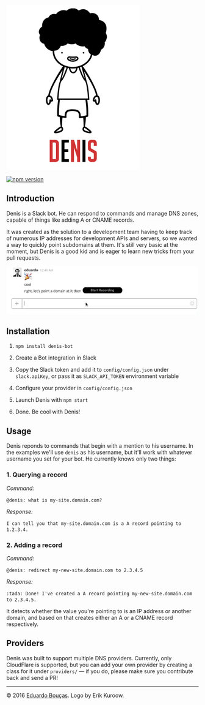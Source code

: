 ![Drawing of a boy with a hat](https://raw.githubusercontent.com/eduardoboucas/denis/master/logo.png?v=2)

[![npm version](https://badge.fury.io/js/denis-bot.svg)](https://badge.fury.io/js/denis-bot)

## Introduction

Denis is a Slack bot. He can respond to commands and manage DNS zones, capable of things like adding A or CNAME records.

It was created as the solution to a development team having to keep track of numerous IP addresses for development APIs and servers, so we wanted a way to quickly point subdomains at them. It's still very basic at the moment, but Denis is a good kid and is eager to learn new tricks from your pull requests.

![Screen capture of Denis in action](https://raw.githubusercontent.com/eduardoboucas/denis/master/demo.gif)

## Installation

1. `npm install denis-bot`

2. Create a Bot integration in Slack

3. Copy the Slack token and add it to `config/config.json` under `slack.apiKey`, or pass it as `SLACK_API_TOKEN` environment variable

4. Configure your provider in `config/config.json`

5. Launch Denis with `npm start`

6. Done. Be cool with Denis!

## Usage

Denis reponds to commands that begin with a mention to his username. In the examples we'll use `denis` as his username, but it'll work with whatever username you set for your bot. He currently knows only two things:

### 1. Querying a record

*Command:*

```
@denis: what is my-site.domain.com?
```

*Response:*

```
I can tell you that my-site.domain.com is a A record pointing to 1.2.3.4.
```

### 2. Adding a record

*Command:*

```
@denis: redirect my-new-site.domain.com to 2.3.4.5
```

*Response:*

```
:tada: Done! I've created a A record pointing my-new-site.domain.com to 2.3.4.5.
```

It detects whether the value you're pointing to is an IP address or another domain, and based on that creates either an A or a CNAME record respectively.

## Providers

Denis was built to support multiple DNS providers. Currently, only CloudFlare is supported, but you can add your own provider by creating a class for it under `providers/` — if you do, please make sure you contribute back and send a PR!

---

© 2016 [Eduardo Bouças](https://eduardoboucas.com). Logo by Erik Kuroow.
